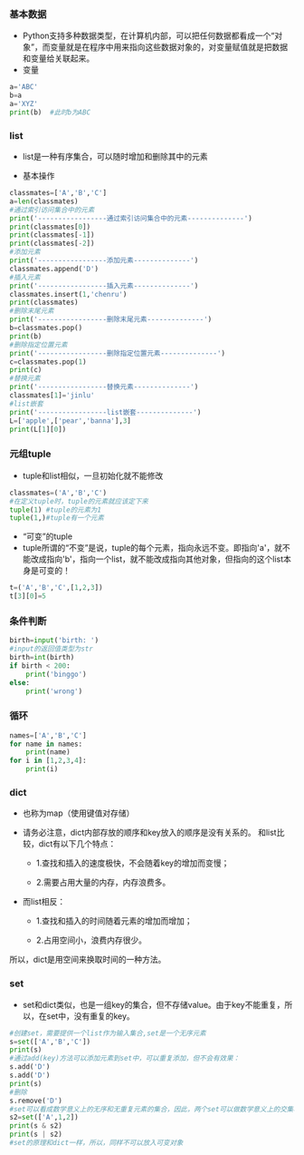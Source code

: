### 基本数据
-  Python支持多种数据类型，在计算机内部，可以把任何数据都看成一个“对象”，而变量就是在程序中用来指向这些数据对象的，对变量赋值就是把数据和变量给关联起来。
-  变量
```Python
a='ABC'
b=a
a='XYZ'
print(b)  #此时b为ABC
```
### list

-  list是一种有序集合，可以随时增加和删除其中的元素

-  基本操作
```Python
classmates=['A','B','C']
a=len(classmates)
#通过索引访问集合中的元素
print('-----------------通过索引访问集合中的元素--------------')
print(classmates[0])
print(classmates[-1])
print(classmates[-2])
#添加元素
print('-----------------添加元素--------------')
classmates.append('D')
#插入元素
print('-----------------插入元素--------------')
classmates.insert(1,'chenru')
print(classmates)
#删除末尾元素
print('-----------------删除末尾元素--------------')
b=classmates.pop()
print(b)
#删除指定位置元素
print('-----------------删除指定位置元素--------------')
c=classmates.pop(1)
print(c)
#替换元素
print('-----------------替换元素--------------')
classmates[1]='jinlu'
#list嵌套
print('-----------------list嵌套--------------')
L=['apple',['pear','banna'],3]
print(L[1][0])
```
### 元组tuple
-  tuple和list相似，一旦初始化就不能修改
```Python
classmates=('A','B','C')
#在定义tuple时，tuple的元素就应该定下来
tuple(1) #tuple的元素为1
tuple(1,)#tuple有一个元素
```
-  “可变”的tuple
-  tuple所谓的“不变”是说，tuple的每个元素，指向永远不变。即指向'a'，就不能改成指向'b'，指向一个list，就不能改成指向其他对象，但指向的这个list本身是可变的！
```Python
t=('A','B','C',[1,2,3])
t[3][0]=5
```
### 条件判断
```Python
birth=input('birth: ')
#input的返回值类型为str
birth=int(birth)
if birth < 200:
    print('binggo')
else:
    print('wrong')
```
### 循环
```Python
names=['A','B','C']
for name in names:
    print(name)
for i in [1,2,3,4]:
    print(i)
```
### dict
-  也称为map（使用键值对存储）
-  请务必注意，dict内部存放的顺序和key放入的顺序是没有关系的。
和list比较，dict有以下几个特点：

    -  1.查找和插入的速度极快，不会随着key的增加而变慢；

    -  2.需要占用大量的内存，内存浪费多。

-  而list相反：

    -  1.查找和插入的时间随着元素的增加而增加；

    -  2.占用空间小，浪费内存很少。

所以，dict是用空间来换取时间的一种方法。



### set

-  set和dict类似，也是一组key的集合，但不存储value。由于key不能重复，所以，在set中，没有重复的key。
```Python
#创建set，需要提供一个list作为输入集合,set是一个无序元素
s=set(['A','B','C'])
print(s)
#通过add(key)方法可以添加元素到set中，可以重复添加，但不会有效果：
s.add('D')
s.add('D')
print(s)
#删除
s.remove('D')
#set可以看成数学意义上的无序和无重复元素的集合，因此，两个set可以做数学意义上的交集、并集等操作：
s2=set(['A',1,2])
print(s & s2)
print(s | s2)
#set的原理和dict一样，所以，同样不可以放入可变对象
```
